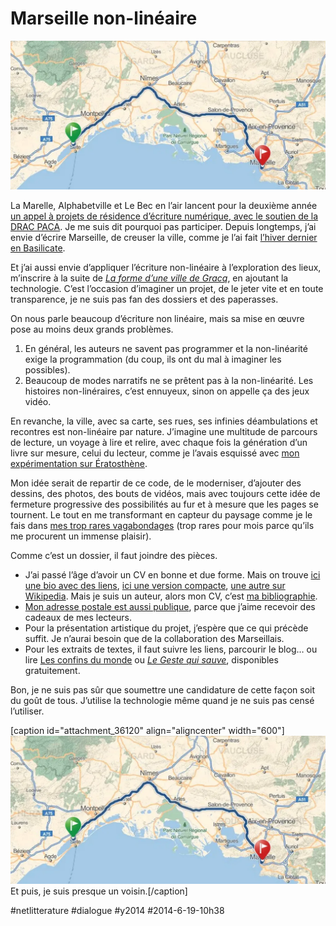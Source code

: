 # Marseille non-linéaire

![](_i/marseille.webp)

La Marelle, Alphabetville et Le Bec en l’air lancent pour la deuxième année [un appel à projets de résidence d’écriture numérique, avec le soutien de la DRAC PACA](http://villa-lamarelle.fr/?p=6022). Je me suis dit pourquoi pas participer. Depuis longtemps, j’ai envie d’écrire Marseille, de creuser la ville, comme je l’ai fait [l’hiver dernier en Basilicate](../../page/les-confins-du-monde).

Et j’ai aussi envie d’appliquer l’écriture non-linéaire à l’exploration des lieux, m’inscrire à la suite de [*La forme d’une ville de Gracq*](http://fr.wikipedia.org/wiki/La_Forme_d’une_ville), en ajoutant la technologie. C’est l’occasion d’imaginer un projet, de le jeter vite et en toute transparence, je ne suis pas fan des dossiers et des paperasses.

On nous parle beaucoup d’écriture non linéaire, mais sa mise en œuvre pose au moins deux grands problèmes.

1. En général, les auteurs ne savent pas programmer et la non-linéarité exige la programmation (du coup, ils ont du mal à imaginer les possibles).
2. Beaucoup de modes narratifs ne se prêtent pas à la non-linéarité. Les histoires non-linéraires, c’est ennuyeux, sinon on appelle ça des jeux vidéo.

En revanche, la ville, avec sa carte, ses rues, ses infinies déambulations et recontres est non-linéaire par nature. J’imagine une multitude de parcours de lecture, un voyage à lire et relire, avec chaque fois la génération d’un livre sur mesure, celui du lecteur, comme je l’avais esquissé avec [mon expérimentation sur Ératosthène](http://ihl.tcrouzet.com/).

Mon idée serait de repartir de ce code, de le moderniser, d’ajouter des dessins, des photos, des bouts de vidéos, mais avec toujours cette idée de fermeture progressive des possibilités au fur et à mesure que les pages se tournent. Le tout en me transformant en capteur du paysage comme je le fais dans [mes trop rares vagabondages](#vagabondage) (trop rares pour mois parce qu’ils me procurent un immense plaisir).

Comme c’est un dossier, il faut joindre des pièces.

* J’ai passé l’âge d’avoir un CV en bonne et due forme. Mais on trouve [ici une bio avec des liens](../../page/informations), [ici une version compacte](../../page/informations/presentations-presse), [une autre sur Wikipedia](http://fr.wikipedia.org/wiki/Thierry_Crouzet). Mais je suis un auteur, alors mon CV, c’est [ma bibliographie](../../page/bibliographie).
* [Mon adresse postale est aussi publique](../../page/mail), parce que j’aime recevoir des cadeaux de mes lecteurs.
* Pour la présentation artistique du projet, j’espère que ce qui précède suffit. Je n’aurai besoin que de la collaboration des Marseillais.
* Pour les extraits de textes, il faut suivre les liens, parcourir le blog… ou lire [Les confins du monde](../../page/les-confins-du-monde) ou *[Le Geste qui sauve](../../page/downloads)*, disponibles gratuitement.

Bon, je ne suis pas sûr que soumettre une candidature de cette façon soit du goût de tous. J’utilise la technologie même quand je ne suis pas censé l’utiliser.

[caption id="attachment\_36120" align="aligncenter" width="600"]![Et puis, je suis presque un voisin.](_i/marseille.webp) Et puis, je suis presque un voisin.[/caption]



#netlitterature #dialogue #y2014 #2014-6-19-10h38
